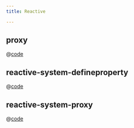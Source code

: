 ```yaml
---
title: Reactive

---
```


## proxy
@[code](@/docs/fe-dev/code-snippets/Reactive/proxy.js)

## reactive-system-defineproperty
@[code](@/docs/fe-dev/code-snippets/Reactive/reactive-system-defineproperty.js)

## reactive-system-proxy
@[code](@/docs/fe-dev/code-snippets/Reactive/reactive-system-proxy.js)

